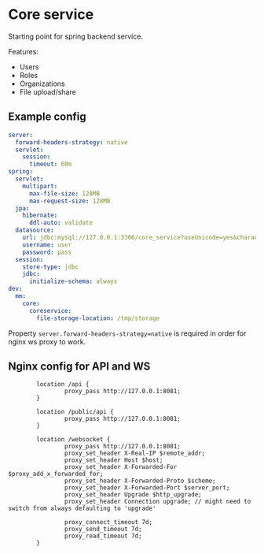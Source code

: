 # Core service

Starting point for spring backend service.

Features:

* Users 
* Roles
* Organizations
* File upload/share

## Example config

```yaml
server:
  forward-headers-strategy: native 
  servlet:
    session:
      timeout: 60m
spring:
  servlet:
    multipart:
      max-file-size: 128MB
      max-request-size: 128MB 
  jpa:
    hibernate:
      ddl-auto: validate
  datasource:
    url: jdbc:mysql://127.0.0.1:3306/core_service?useUnicode=yes&characterEncoding=UTF-8&allowPublicKeyRetrieval=true&useSSL=false&createDatabaseIfNotExist=true
    username: user
    password: pass
  session:
    store-type: jdbc
    jdbc:
      initialize-schema: always
dev:
  mm:
    core:
      coreservice:
        file-storage-location: /tmp/storage
```

Property `server.forward-headers-strategy=native` is required in order for nginx ws proxy to work. 

## Nginx config for API and WS

```
        location /api {
                proxy_pass http://127.0.0.1:8081;
        }

        location /public/api {
                proxy_pass http://127.0.0.1:8081;
        }

        location /websocket {
                proxy_pass http://127.0.0.1:8081;
                proxy_set_header X-Real-IP $remote_addr;
                proxy_set_header Host $host;
                proxy_set_header X-Forwarded-For $proxy_add_x_forwarded_for;
                proxy_set_header X-Forwarded-Proto $scheme;
                proxy_set_header X-Forwarded-Port $server_port;
                proxy_set_header Upgrade $http_upgrade;
                proxy_set_header Connection upgrade; // might need to switch from always defaulting to 'upgrade'

                proxy_connect_timeout 7d;
                proxy_send_timeout 7d;
                proxy_read_timeout 7d;
        }
```